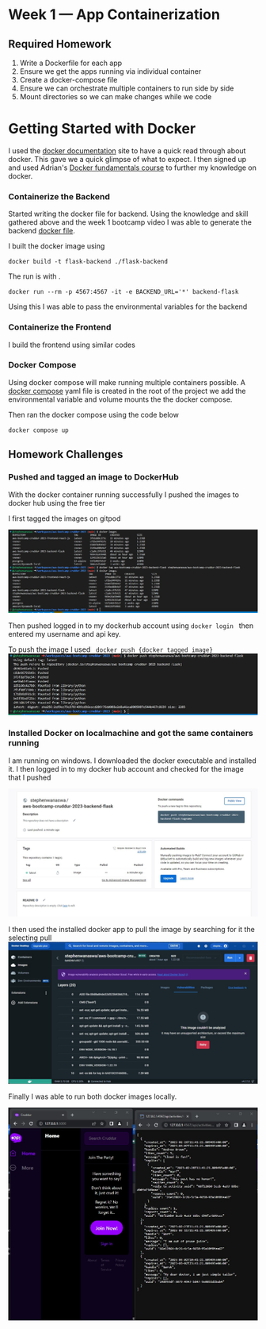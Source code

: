 # Week 1 — App Containerization

## Required Homework
1. Write a Dockerfile for each app
2. Ensure we get the apps running via individual container
3. Create a docker-compose file
4. Ensure we can orchestrate multiple containers to run side by side
5. Mount directories so we can make changes while we code

# Getting Started with Docker
I used the [docker documentation](https://docs.docker.com/) site to have a quick read through about docker. This gave we a quick glimpse of what to expect.
I then signed up and used Adrian's [Docker fundamentals course](https://learn.cantrill.io/p/docker-fundamentals) to further my knowledge on docker. 

### Containerize the Backend
Started writing the docker file for backend. Using the knowledge and skill gathered above and the week 1 bootcamp video I was able to generate the backend [docker file](/backend-flask/Dockerfile).

I built the docker image using 
```
docker build -t flask-backend ./flask-backend
```

The run is with . 
```
docker run --rm -p 4567:4567 -it -e BACKEND_URL='*' backend-flask
```

Using this I was able to pass the environmental variables for the backend

### Containerize the Frontend
I build the frontend using similar codes

### Docker Compose
 Using docker compose will make running multiple containers possible. 
 A [docker compose](/docker-compose.yml) yaml file is created in the root of the project
 we add the environmental variable and volume mounts the the docker compose.
 
 Then ran the docker compose using the code below
 ```
 docker compose up
 ```


## Homework Challenges

### Pushed and tagged an image to DockerHub
With the docker container running successfully I pushed the images to docker hub using the free tier

I first tagged the images on gitpod 

![Docker tag](/journal/assets/week1/docker%20tagging.jpg)

Then pushed logged in to my dockerhub account using ```docker login ``` then entered my username and api key.


To push the image I used ``` docker push {docker tagged image}``` 
![docker pus](/journal/assets/week1/docker%20push.jpg)



### Installed Docker on localmachine and got the same containers running
I am running on windows. I downloaded the docker executable and installed it.
I then logged in to my docker hub account and checked for the image that I pushed

![Docker Hub](/journal/assets/week1/docker%20hub.jpg)

I then used the installed docker app to pull the image by searching for it the selecting pull
![Docker pull](/journal/assets/week1/docker%20pull%20using%20app.jpg)

Finally I was able to run both docker images locally.

![Locally](/journal/assets/week1/docker%20image%20locally.jpg)


